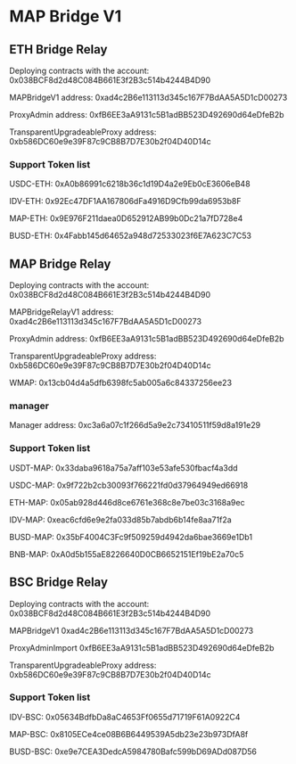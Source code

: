 # MAP Bridge V1


## ETH Bridge Relay

Deploying contracts with the account: 0x038BCF8d2d48C084B661E3f2B3c514b4244B4D90

MAPBridgeV1 address: 0xad4c2B6e113113d345c167F7BdAA5A5D1cD00273

ProxyAdmin address: 0xfB6EE3aA9131c5B1adBB523D492690d64eDfeB2b

TransparentUpgradeableProxy address: 0xb586DC60e9e39F87c9CB8B7D7E30b2f04D40D14c

### Support Token list

USDC-ETH:  0xA0b86991c6218b36c1d19D4a2e9Eb0cE3606eB48

IDV-ETH:    0x92Ec47DF1AA167806dFa4916D9Cfb99da6953b8F

MAP-ETH:    0x9E976F211daea0D652912AB99b0Dc21a7fD728e4

BUSD-ETH:   0x4Fabb145d64652a948d72533023f6E7A623C7C53


## MAP Bridge Relay

Deploying contracts with the account: 0x038BCF8d2d48C084B661E3f2B3c514b4244B4D90

MAPBridgeRelayV1 address: 0xad4c2B6e113113d345c167F7BdAA5A5D1cD00273

ProxyAdmin address: 0xfB6EE3aA9131c5B1adBB523D492690d64eDfeB2b

TransparentUpgradeableProxy address: 0xb586DC60e9e39F87c9CB8B7D7E30b2f04D40D14c


WMAP:   0x13cb04d4a5dfb6398fc5ab005a6c84337256ee23


### manager

Manager address: 0xc3a6a07c1f266d5a9e2c73410511f59d8a191e29

### Support Token list

USDT-MAP:   0x33daba9618a75a7aff103e53afe530fbacf4a3dd

USDC-MAP:   0x9f722b2cb30093f766221fd0d37964949ed66918

ETH-MAP:    0x05ab928d446d8ce6761e368c8e7be03c3168a9ec

IDV-MAP:    0xeac6cfd6e9e2fa033d85b7abdb6b14fe8aa71f2a

BUSD-MAP:   0x35bF4004C3Fc9f509259d4942da6bae3669e1Db1

BNB-MAP:    0xA0d5b155aE8226640D0CB6652151Ef19bE2a70c5


## BSC Bridge Relay

Deploying contracts with the account: 0x038BCF8d2d48C084B661E3f2B3c514b4244B4D90

MAPBridgeV1 0xad4c2B6e113113d345c167F7BdAA5A5D1cD00273

ProxyAdminImport 0xfB6EE3aA9131c5B1adBB523D492690d64eDfeB2b

TransparentUpgradeableProxy address: 0xb586DC60e9e39F87c9CB8B7D7E30b2f04D40D14c


### Support Token list

IDV-BSC:    0x05634BdfbDa8aC4653Ff0655d71719F61A0922C4

MAP-BSC:    0x8105ECe4ce08B6B6449539A5db23e23b973DfA8f

BUSD-BSC:   0xe9e7CEA3DedcA5984780Bafc599bD69ADd087D56